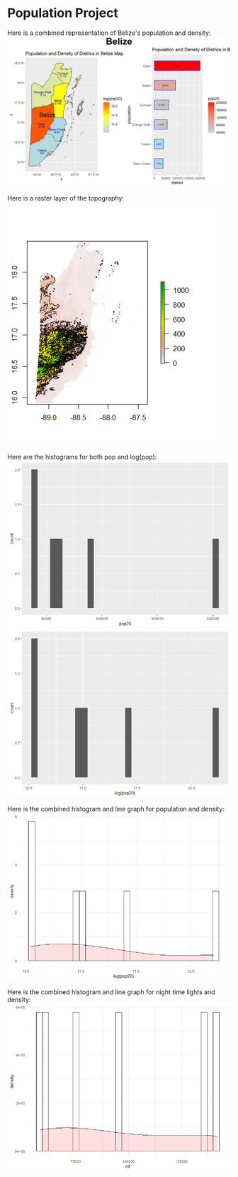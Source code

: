 # Population Project

Here is a combined representation of Belize's population and density:
![](blz_pop.png)

Here is a raster layer of the topography:

![](blz_rasterlayers.png)

Here are the histograms for both pop and log(pop):
![](pophist.png)
![](logpophist.png)

Here is the combined histogram and line graph for population and density:
![](logpop_hist_line.png)

Here is the combined histogram and line graph for night time lights and density:
![](water_hist.png)
